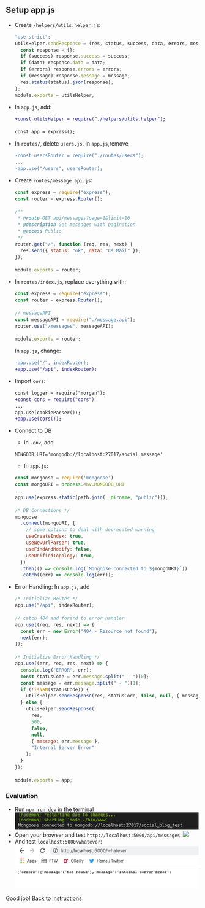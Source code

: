 ## Setup app.js

- Create `/helpers/utils.helper.js`:

  ```javascript
  "use strict";
  utilsHelper.sendResponse = (res, status, success, data, errors, message) => {
    const response = {};
    if (success) response.success = success;
    if (data) response.data = data;
    if (errors) response.errors = errors;
    if (message) response.message = message;
    res.status(status).json(response);
  };
  module.exports = utilsHelper;
  ```

- In `app.js`, add:

  ```diff
  +const utilsHelper = require("./helpers/utils.helper");

  const app = express();
  ```

- In `routes/`, delete `users.js`. In `app.js`,remove

  ```diff
  -const usersRouter = require("./routes/users");
  ...
  -app.use("/users", usersRouter);
  ```

- Create `routes/message.api.js`:

  ```javascript
  const express = require("express");
  const router = express.Router();

  /**
   * @route GET api/messages?page=1&limit=10
   * @description Get messages with pagination
   * @access Public
   */
  router.get("/", function (req, res, next) {
    res.send({ status: "ok", data: "Cs Mail" });
  });

  module.exports = router;
  ```

- In `routes/index.js`, replace everything with:

  ```javascript
  const express = require("express");
  const router = express.Router();

  // messageAPI
  const messageAPI = require("./message.api");
  router.use("/messages", messageAPI);

  module.exports = router;
  ```

  In `app.js`, change:

  ```diff
  -app.use("/", indexRouter);
  +app.use("/api", indexRouter);
  ```

- Import `cors`:

  ```diff
  const logger = require("morgan");
  +const cors = require("cors")
  ...
  app.use(cookieParser());
  +app.use(cors());
  ```

- Connect to DB

  - In `.env`, add

  ```
  MONGODB_URI='mongodb://localhost:27017/social_message'
  ```

  - In `app.js`:

  ```javascript
  const mongoose = require('mongoose')
  const mongoURI = process.env.MONGODB_URI
  ...
  app.use(express.static(path.join(__dirname, "public")));

  /* DB Connections */
  mongoose
    .connect(mongoURI, {
      // some options to deal with deprecated warning
      useCreateIndex: true,
      useNewUrlParser: true,
      useFindAndModify: false,
      useUnifiedTopology: true,
    })
    .then(() => console.log(`Mongoose connected to ${mongoURI}`))
    .catch((err) => console.log(err));
  ```

- Error Handling: In `app.js`, add

  ```javascript
  /* Initialize Routes */
  app.use("/api", indexRouter);

  // catch 404 and forard to error handler
  app.use((req, res, next) => {
    const err = new Error("404 - Resource not found");
    next(err);
  });

  /* Initialize Error Handling */
  app.use((err, req, res, next) => {
    console.log("ERROR", err);
    const statusCode = err.message.split(" - ")[0];
    const message = err.message.split(" - ")[1];
    if (!isNaN(statusCode)) {
      utilsHelper.sendResponse(res, statusCode, false, null, { message }, null);
    } else {
      utilsHelper.sendResponse(
        res,
        500,
        false,
        null,
        { message: err.message },
        "Internal Server Error"
      );
    }
  });

  module.exports = app;
  ```

### Evaluation

- Run `npm run dev` in the terminal
  ![](./images/202_app_start.png)
- Open your browser and test `http://localhost:5000/api/messages`:
  ![](./images/200_get_messages.png)
- And test `localhost:5000\whatever`:
  ![](./images/201_not_found.png)

Good job! [Back to instructions](/README.md)
